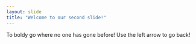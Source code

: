 ```yaml
---
layout: slide
title: "Welcome to our second slide!"
---
```

To boldy go where no one has gone before!
Use the left arrow to go back!
